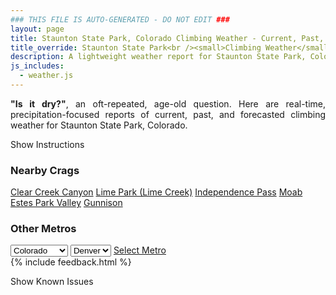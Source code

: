 ```yaml
---
### THIS FILE IS AUTO-GENERATED - DO NOT EDIT ###
layout: page
title: Staunton State Park, Colorado Climbing Weather - Current, Past, and Forecasted Report
title_override: Staunton State Park<br /><small>Climbing Weather</small>
description: A lightweight weather report for Staunton State Park, Colorado. Optimized for slow internet connections.
js_includes:
  - weather.js
---
```


<section class="measure center lh-copy f5-ns f6 ph2 mv4" style="text-align: justify;">
<strong>"Is it dry?"</strong>, an oft-repeated, age-old question. Here are real-time,
precipitation-focused reports of current, past, and forecasted climbing weather for Staunton State Park, Colorado.
</section>

<p id="settings-toggle" class="mw5 b center tc hover-light-red black-70 pointer">Show Instructions</p>
<section id="settings" class="overflow-hidden" style="display:none;">
    <div class="mv2 ph2 center">
        <div class="fn f6 tc pv2">
            <p class="measure lh-copy center"><strong>Show/hide hourly forecasts</strong> by clicking the desired day.</p>
            <hr class="mw5 p0 mv2 o-60 b0 bt b--light-red light-red bg-light-red">
            <p class="measure lh-copy center"><strong>Current and Past conditions</strong> are measured by the nearest weather station. <strong>Forecast conditions</strong> are calculated and polled separately.</p>
            <hr class="mw5 p0 mv2 o-60 b0 bt b--light-red light-red bg-light-red">
            <p class="measure lh-copy center"><strong>Having issues?</strong> Try <a id="clear-cache" class="no-underline relative fancy-link light-red hover-light-red" href="#">clearing the local cache</a>.</p>
            <hr class="mw5 p0 mv2 o-60 b0 bt b--light-red light-red bg-light-red">
            <p class="measure lh-copy center">Weather data sourced from <a class="no-underline fancy-link relative light-red" target="_blank" href="https://www.weather.gov/documentation/services-web-api">weather.gov</a>.</p>
        </div>
    </div>
</section>
<section id="weather" data-crag="staunton-state-park-colorado" class="mv4-ns mv3 ph2 center"></section>
<section id="nearby" class="tc lh-copy">
  <h3>Nearby Crags</h3>
<a class="nowrap no-underline fancy-link relative light-red mh3" href="/crags/clear-creek-canyon-colorado-weather.html">Clear Creek Canyon</a>
<a class="nowrap no-underline fancy-link relative light-red mh3" href="/crags/lime-park-lime-creek-colorado-weather.html">Lime Park (Lime Creek)</a>
<a class="nowrap no-underline fancy-link relative light-red mh3" href="/crags/independence-pass-colorado-weather.html">Independence Pass</a>
<a class="nowrap no-underline fancy-link relative light-red mh3" href="/crags/moab-utah-weather.html">Moab</a>
<a class="nowrap no-underline fancy-link relative light-red mh3" href="/crags/estes-park-valley-colorado-weather.html">Estes Park Valley</a>
<a class="nowrap no-underline fancy-link relative light-red mh3" href="/crags/gunnison-colorado-weather.html">Gunnison</a>
</section>
<section id="nearby" class="tc lh-copy">
  <h3>Other Metros</h3>
  <select class="ma1 bg-near-white pa2" id="stateSel">
    <option value="Texas">Texas</option>
    <option value="Washington">Washington</option>
    <option value="Colorado" selected>Colorado</option>
    <option value="Tennessee">Tennessee</option>
    <option value="Utah">Utah</option>
    <option value="California">California</option>
  </select>
  <select class="ma1 bg-near-white pa2" id="citySel">
    <option value="Denver" selected>Denver</option>
  </select>
  <a id="selectMetro" class="f6 link dim ph3 pv2 ma1 dib white bg-light-red" href="/crags/denver-colorado-weather.html">Select Metro</a>
  <script>
    var states = [];
    states["Texas"] = "Austin"
    states["Washington"] = "Seattle"
    states["Colorado"] = "Denver"
    states["Tennessee"] = "Nashville"
    states["Utah"] = "Salt Lake City"
    states["California"] = "San Francisco|Los Angeles"
  </script>
</section>
{% include feedback.html %}
<p id="issues-toggle" class="mw5 b center tc hover-light-red black-70 pointer">Show Known Issues</p>
<section id="issues" class="overflow-hidden tc f6">
</section>

<script>
  var weekly_BOU_48_51 = {"updated":"2022-01-19T03:26:02+00:00","units":"us","forecastGenerator":"BaselineForecastGenerator","generatedAt":"2022-01-19T08:42:04+00:00","updateTime":"2022-01-19T03:26:02+00:00","validTimes":"2022-01-18T21:00:00+00:00/P7DT7H","elevation":{"unitCode":"wmoUnit:m","value":2628.9},"periods":[{"number":1,"name":"Overnight","startTime":"2022-01-19T01:00:00-07:00","endTime":"2022-01-19T06:00:00-07:00","isDaytime":false,"temperature":12,"temperatureUnit":"F","temperatureTrend":"rising","windSpeed":"7 mph","windDirection":"NW","icon":"https://api.weather.gov/icons/land/night/snow,30?size=medium","shortForecast":"Chance Light Snow","detailedForecast":"A chance of snow and patchy freezing drizzle after 5am. Mostly cloudy. Low around 12, with temperatures rising to around 16 overnight. Northwest wind around 7 mph. Chance of precipitation is 30%."},{"number":2,"name":"Wednesday","startTime":"2022-01-19T06:00:00-07:00","endTime":"2022-01-19T18:00:00-07:00","isDaytime":true,"temperature":26,"temperatureUnit":"F","temperatureTrend":"falling","windSpeed":"5 to 8 mph","windDirection":"NE","icon":"https://api.weather.gov/icons/land/day/snow,40?size=medium","shortForecast":"Chance Light Snow","detailedForecast":"A chance of snow and patchy freezing drizzle. Mostly cloudy. High near 26, with temperatures falling to around 20 in the afternoon. Northeast wind 5 to 8 mph. Chance of precipitation is 40%. New snow accumulation of less than one inch possible."},{"number":3,"name":"Wednesday Night","startTime":"2022-01-19T18:00:00-07:00","endTime":"2022-01-20T06:00:00-07:00","isDaytime":false,"temperature":8,"temperatureUnit":"F","temperatureTrend":"rising","windSpeed":"7 mph","windDirection":"SSW","icon":"https://api.weather.gov/icons/land/night/snow,40/cold?size=medium","shortForecast":"Chance Light Snow then Mostly Cloudy","detailedForecast":"A chance of snow before 11pm. Mostly cloudy. Low around 8, with temperatures rising to around 11 overnight. Wind chill values as low as 0. South southwest wind around 7 mph. Chance of precipitation is 40%. New snow accumulation of less than half an inch possible."},{"number":4,"name":"Thursday","startTime":"2022-01-20T06:00:00-07:00","endTime":"2022-01-20T18:00:00-07:00","isDaytime":true,"temperature":32,"temperatureUnit":"F","temperatureTrend":null,"windSpeed":"6 to 12 mph","windDirection":"W","icon":"https://api.weather.gov/icons/land/day/few?size=medium","shortForecast":"Sunny","detailedForecast":"Sunny, with a high near 32. Wind chill values as low as 0. West wind 6 to 12 mph, with gusts as high as 18 mph."},{"number":5,"name":"Thursday Night","startTime":"2022-01-20T18:00:00-07:00","endTime":"2022-01-21T06:00:00-07:00","isDaytime":false,"temperature":13,"temperatureUnit":"F","temperatureTrend":null,"windSpeed":"9 to 13 mph","windDirection":"W","icon":"https://api.weather.gov/icons/land/night/sct/snow,30?size=medium","shortForecast":"Partly Cloudy then Chance Light Snow","detailedForecast":"A chance of snow after 5am. Partly cloudy, with a low around 13. West wind 9 to 13 mph, with gusts as high as 21 mph. Chance of precipitation is 30%. Little or no snow accumulation expected."},{"number":6,"name":"Friday","startTime":"2022-01-21T06:00:00-07:00","endTime":"2022-01-21T18:00:00-07:00","isDaytime":true,"temperature":33,"temperatureUnit":"F","temperatureTrend":null,"windSpeed":"12 mph","windDirection":"NNW","icon":"https://api.weather.gov/icons/land/day/snow,60?size=medium","shortForecast":"Snow Likely","detailedForecast":"Snow likely. Mostly cloudy, with a high near 33. Chance of precipitation is 60%. New snow accumulation of 2 to 4 inches possible."},{"number":7,"name":"Friday Night","startTime":"2022-01-21T18:00:00-07:00","endTime":"2022-01-22T06:00:00-07:00","isDaytime":false,"temperature":8,"temperatureUnit":"F","temperatureTrend":null,"windSpeed":"7 to 10 mph","windDirection":"NNW","icon":"https://api.weather.gov/icons/land/night/snow,50/snow,20?size=medium","shortForecast":"Chance Snow","detailedForecast":"A chance of snow before 5am. Mostly cloudy, with a low around 8. Chance of precipitation is 50%. New snow accumulation of 1 to 2 inches possible."},{"number":8,"name":"Saturday","startTime":"2022-01-22T06:00:00-07:00","endTime":"2022-01-22T18:00:00-07:00","isDaytime":true,"temperature":31,"temperatureUnit":"F","temperatureTrend":null,"windSpeed":"7 to 10 mph","windDirection":"W","icon":"https://api.weather.gov/icons/land/day/few?size=medium","shortForecast":"Sunny","detailedForecast":"Sunny, with a high near 31."},{"number":9,"name":"Saturday Night","startTime":"2022-01-22T18:00:00-07:00","endTime":"2022-01-23T06:00:00-07:00","isDaytime":false,"temperature":12,"temperatureUnit":"F","temperatureTrend":null,"windSpeed":"12 mph","windDirection":"W","icon":"https://api.weather.gov/icons/land/night/few?size=medium","shortForecast":"Mostly Clear","detailedForecast":"Mostly clear, with a low around 12."},{"number":10,"name":"Sunday","startTime":"2022-01-23T06:00:00-07:00","endTime":"2022-01-23T18:00:00-07:00","isDaytime":true,"temperature":40,"temperatureUnit":"F","temperatureTrend":null,"windSpeed":"10 to 14 mph","windDirection":"W","icon":"https://api.weather.gov/icons/land/day/few?size=medium","shortForecast":"Sunny","detailedForecast":"Sunny, with a high near 40."},{"number":11,"name":"Sunday Night","startTime":"2022-01-23T18:00:00-07:00","endTime":"2022-01-24T06:00:00-07:00","isDaytime":false,"temperature":18,"temperatureUnit":"F","temperatureTrend":null,"windSpeed":"12 mph","windDirection":"W","icon":"https://api.weather.gov/icons/land/night/few?size=medium","shortForecast":"Mostly Clear","detailedForecast":"Mostly clear, with a low around 18."},{"number":12,"name":"Monday","startTime":"2022-01-24T06:00:00-07:00","endTime":"2022-01-24T18:00:00-07:00","isDaytime":true,"temperature":39,"temperatureUnit":"F","temperatureTrend":null,"windSpeed":"8 to 13 mph","windDirection":"WNW","icon":"https://api.weather.gov/icons/land/day/sct?size=medium","shortForecast":"Mostly Sunny","detailedForecast":"Mostly sunny, with a high near 39."},{"number":13,"name":"Monday Night","startTime":"2022-01-24T18:00:00-07:00","endTime":"2022-01-25T06:00:00-07:00","isDaytime":false,"temperature":14,"temperatureUnit":"F","temperatureTrend":null,"windSpeed":"8 mph","windDirection":"WNW","icon":"https://api.weather.gov/icons/land/night/snow?size=medium","shortForecast":"Slight Chance Light Snow","detailedForecast":"A slight chance of snow after 11pm. Partly cloudy, with a low around 14."},{"number":14,"name":"Tuesday","startTime":"2022-01-25T06:00:00-07:00","endTime":"2022-01-25T18:00:00-07:00","isDaytime":true,"temperature":31,"temperatureUnit":"F","temperatureTrend":null,"windSpeed":"8 to 12 mph","windDirection":"NW","icon":"https://api.weather.gov/icons/land/day/snow?size=medium","shortForecast":"Chance Light Snow","detailedForecast":"A chance of snow. Partly sunny, with a high near 31."}]}
  var hourly_BOU_48_51 = {"@context":["https://geojson.org/geojson-ld/geojson-context.jsonld",{"@version":"1.1","wx":"https://api.weather.gov/ontology#","geo":"http://www.opengis.net/ont/geosparql#","unit":"http://codes.wmo.int/common/unit/","@vocab":"https://api.weather.gov/ontology#"}],"type":"Feature","geometry":{"type":"Polygon","coordinates":[[[-105.3851345,39.517059],[-105.3829453,39.495049900000005],[-105.3543489,39.496740800000005],[-105.35653210000001,39.51875020000001],[-105.3851345,39.517059]]]},"properties":{"updated":"2022-01-23T23:16:11+00:00","units":"us","forecastGenerator":"HourlyForecastGenerator","generatedAt":"2022-01-24T08:44:09+00:00","updateTime":"2022-01-23T23:16:11+00:00","validTimes":"2022-01-23T17:00:00+00:00/P7DT11H","elevation":{"unitCode":"wmoUnit:m","value":2628.9},"periods":[{"number":1,"name":"","startTime":"2022-01-24T01:00:00-07:00","endTime":"2022-01-24T02:00:00-07:00","isDaytime":false,"temperature":24,"temperatureUnit":"F","temperatureTrend":null,"windSpeed":"14 mph","windDirection":"NW","icon":"https://api.weather.gov/icons/land/night/few?size=small","shortForecast":"Mostly Clear","detailedForecast":""},{"number":2,"name":"","startTime":"2022-01-24T02:00:00-07:00","endTime":"2022-01-24T03:00:00-07:00","isDaytime":false,"temperature":24,"temperatureUnit":"F","temperatureTrend":null,"windSpeed":"14 mph","windDirection":"NW","icon":"https://api.weather.gov/icons/land/night/few?size=small","shortForecast":"Mostly Clear","detailedForecast":""},{"number":3,"name":"","startTime":"2022-01-24T03:00:00-07:00","endTime":"2022-01-24T04:00:00-07:00","isDaytime":false,"temperature":23,"temperatureUnit":"F","temperatureTrend":null,"windSpeed":"13 mph","windDirection":"NW","icon":"https://api.weather.gov/icons/land/night/few?size=small","shortForecast":"Mostly Clear","detailedForecast":""},{"number":4,"name":"","startTime":"2022-01-24T04:00:00-07:00","endTime":"2022-01-24T05:00:00-07:00","isDaytime":false,"temperature":21,"temperatureUnit":"F","temperatureTrend":null,"windSpeed":"13 mph","windDirection":"NW","icon":"https://api.weather.gov/icons/land/night/few?size=small","shortForecast":"Mostly Clear","detailedForecast":""},{"number":5,"name":"","startTime":"2022-01-24T05:00:00-07:00","endTime":"2022-01-24T06:00:00-07:00","isDaytime":false,"temperature":20,"temperatureUnit":"F","temperatureTrend":null,"windSpeed":"12 mph","windDirection":"NW","icon":"https://api.weather.gov/icons/land/night/sct?size=small","shortForecast":"Partly Cloudy","detailedForecast":""},{"number":6,"name":"","startTime":"2022-01-24T06:00:00-07:00","endTime":"2022-01-24T07:00:00-07:00","isDaytime":true,"temperature":19,"temperatureUnit":"F","temperatureTrend":null,"windSpeed":"13 mph","windDirection":"NW","icon":"https://api.weather.gov/icons/land/day/sct?size=small","shortForecast":"Mostly Sunny","detailedForecast":""},{"number":7,"name":"","startTime":"2022-01-24T07:00:00-07:00","endTime":"2022-01-24T08:00:00-07:00","isDaytime":true,"temperature":20,"temperatureUnit":"F","temperatureTrend":null,"windSpeed":"12 mph","windDirection":"WNW","icon":"https://api.weather.gov/icons/land/day/sct?size=small","shortForecast":"Mostly Sunny","detailedForecast":""},{"number":8,"name":"","startTime":"2022-01-24T08:00:00-07:00","endTime":"2022-01-24T09:00:00-07:00","isDaytime":true,"temperature":22,"temperatureUnit":"F","temperatureTrend":null,"windSpeed":"12 mph","windDirection":"WNW","icon":"https://api.weather.gov/icons/land/day/bkn?size=small","shortForecast":"Partly Sunny","detailedForecast":""},{"number":9,"name":"","startTime":"2022-01-24T09:00:00-07:00","endTime":"2022-01-24T10:00:00-07:00","isDaytime":true,"temperature":26,"temperatureUnit":"F","temperatureTrend":null,"windSpeed":"12 mph","windDirection":"WNW","icon":"https://api.weather.gov/icons/land/day/bkn?size=small","shortForecast":"Partly Sunny","detailedForecast":""},{"number":10,"name":"","startTime":"2022-01-24T10:00:00-07:00","endTime":"2022-01-24T11:00:00-07:00","isDaytime":true,"temperature":31,"temperatureUnit":"F","temperatureTrend":null,"windSpeed":"10 mph","windDirection":"W","icon":"https://api.weather.gov/icons/land/day/sct?size=small","shortForecast":"Mostly Sunny","detailedForecast":""},{"number":11,"name":"","startTime":"2022-01-24T11:00:00-07:00","endTime":"2022-01-24T12:00:00-07:00","isDaytime":true,"temperature":35,"temperatureUnit":"F","temperatureTrend":null,"windSpeed":"10 mph","windDirection":"W","icon":"https://api.weather.gov/icons/land/day/sct?size=small","shortForecast":"Mostly Sunny","detailedForecast":""},{"number":12,"name":"","startTime":"2022-01-24T12:00:00-07:00","endTime":"2022-01-24T13:00:00-07:00","isDaytime":true,"temperature":37,"temperatureUnit":"F","temperatureTrend":null,"windSpeed":"10 mph","windDirection":"WNW","icon":"https://api.weather.gov/icons/land/day/sct?size=small","shortForecast":"Mostly Sunny","detailedForecast":""},{"number":13,"name":"","startTime":"2022-01-24T13:00:00-07:00","endTime":"2022-01-24T14:00:00-07:00","isDaytime":true,"temperature":38,"temperatureUnit":"F","temperatureTrend":null,"windSpeed":"10 mph","windDirection":"NW","icon":"https://api.weather.gov/icons/land/day/sct?size=small","shortForecast":"Mostly Sunny","detailedForecast":""},{"number":14,"name":"","startTime":"2022-01-24T14:00:00-07:00","endTime":"2022-01-24T15:00:00-07:00","isDaytime":true,"temperature":37,"temperatureUnit":"F","temperatureTrend":null,"windSpeed":"10 mph","windDirection":"NW","icon":"https://api.weather.gov/icons/land/day/sct?size=small","shortForecast":"Mostly Sunny","detailedForecast":""},{"number":15,"name":"","startTime":"2022-01-24T15:00:00-07:00","endTime":"2022-01-24T16:00:00-07:00","isDaytime":true,"temperature":34,"temperatureUnit":"F","temperatureTrend":null,"windSpeed":"10 mph","windDirection":"NW","icon":"https://api.weather.gov/icons/land/day/sct?size=small","shortForecast":"Mostly Sunny","detailedForecast":""},{"number":16,"name":"","startTime":"2022-01-24T16:00:00-07:00","endTime":"2022-01-24T17:00:00-07:00","isDaytime":true,"temperature":31,"temperatureUnit":"F","temperatureTrend":null,"windSpeed":"8 mph","windDirection":"NW","icon":"https://api.weather.gov/icons/land/day/sct?size=small","shortForecast":"Mostly Sunny","detailedForecast":""},{"number":17,"name":"","startTime":"2022-01-24T17:00:00-07:00","endTime":"2022-01-24T18:00:00-07:00","isDaytime":true,"temperature":27,"temperatureUnit":"F","temperatureTrend":null,"windSpeed":"7 mph","windDirection":"NW","icon":"https://api.weather.gov/icons/land/day/snow?size=small","shortForecast":"Slight Chance Light Snow","detailedForecast":""},{"number":18,"name":"","startTime":"2022-01-24T18:00:00-07:00","endTime":"2022-01-24T19:00:00-07:00","isDaytime":false,"temperature":23,"temperatureUnit":"F","temperatureTrend":null,"windSpeed":"6 mph","windDirection":"NW","icon":"https://api.weather.gov/icons/land/night/snow?size=small","shortForecast":"Slight Chance Light Snow","detailedForecast":""},{"number":19,"name":"","startTime":"2022-01-24T19:00:00-07:00","endTime":"2022-01-24T20:00:00-07:00","isDaytime":false,"temperature":20,"temperatureUnit":"F","temperatureTrend":null,"windSpeed":"6 mph","windDirection":"WNW","icon":"https://api.weather.gov/icons/land/night/snow?size=small","shortForecast":"Slight Chance Light Snow","detailedForecast":""},{"number":20,"name":"","startTime":"2022-01-24T20:00:00-07:00","endTime":"2022-01-24T21:00:00-07:00","isDaytime":false,"temperature":20,"temperatureUnit":"F","temperatureTrend":null,"windSpeed":"6 mph","windDirection":"WNW","icon":"https://api.weather.gov/icons/land/night/snow?size=small","shortForecast":"Slight Chance Light Snow","detailedForecast":""},{"number":21,"name":"","startTime":"2022-01-24T21:00:00-07:00","endTime":"2022-01-24T22:00:00-07:00","isDaytime":false,"temperature":19,"temperatureUnit":"F","temperatureTrend":null,"windSpeed":"6 mph","windDirection":"WNW","icon":"https://api.weather.gov/icons/land/night/snow?size=small","shortForecast":"Slight Chance Light Snow","detailedForecast":""},{"number":22,"name":"","startTime":"2022-01-24T22:00:00-07:00","endTime":"2022-01-24T23:00:00-07:00","isDaytime":false,"temperature":19,"temperatureUnit":"F","temperatureTrend":null,"windSpeed":"6 mph","windDirection":"W","icon":"https://api.weather.gov/icons/land/night/snow?size=small","shortForecast":"Slight Chance Light Snow","detailedForecast":""},{"number":23,"name":"","startTime":"2022-01-24T23:00:00-07:00","endTime":"2022-01-25T00:00:00-07:00","isDaytime":false,"temperature":17,"temperatureUnit":"F","temperatureTrend":null,"windSpeed":"6 mph","windDirection":"W","icon":"https://api.weather.gov/icons/land/night/snow?size=small","shortForecast":"Chance Light Snow","detailedForecast":""},{"number":24,"name":"","startTime":"2022-01-25T00:00:00-07:00","endTime":"2022-01-25T01:00:00-07:00","isDaytime":false,"temperature":15,"temperatureUnit":"F","temperatureTrend":null,"windSpeed":"6 mph","windDirection":"W","icon":"https://api.weather.gov/icons/land/night/snow?size=small","shortForecast":"Chance Light Snow","detailedForecast":""},{"number":25,"name":"","startTime":"2022-01-25T01:00:00-07:00","endTime":"2022-01-25T02:00:00-07:00","isDaytime":false,"temperature":15,"temperatureUnit":"F","temperatureTrend":null,"windSpeed":"6 mph","windDirection":"WNW","icon":"https://api.weather.gov/icons/land/night/snow?size=small","shortForecast":"Chance Light Snow","detailedForecast":""},{"number":26,"name":"","startTime":"2022-01-25T02:00:00-07:00","endTime":"2022-01-25T03:00:00-07:00","isDaytime":false,"temperature":14,"temperatureUnit":"F","temperatureTrend":null,"windSpeed":"6 mph","windDirection":"WNW","icon":"https://api.weather.gov/icons/land/night/snow?size=small","shortForecast":"Chance Light Snow","detailedForecast":""},{"number":27,"name":"","startTime":"2022-01-25T03:00:00-07:00","endTime":"2022-01-25T04:00:00-07:00","isDaytime":false,"temperature":14,"temperatureUnit":"F","temperatureTrend":null,"windSpeed":"7 mph","windDirection":"WNW","icon":"https://api.weather.gov/icons/land/night/snow?size=small","shortForecast":"Chance Light Snow","detailedForecast":""},{"number":28,"name":"","startTime":"2022-01-25T04:00:00-07:00","endTime":"2022-01-25T05:00:00-07:00","isDaytime":false,"temperature":13,"temperatureUnit":"F","temperatureTrend":null,"windSpeed":"7 mph","windDirection":"NW","icon":"https://api.weather.gov/icons/land/night/snow?size=small","shortForecast":"Chance Light Snow","detailedForecast":""},{"number":29,"name":"","startTime":"2022-01-25T05:00:00-07:00","endTime":"2022-01-25T06:00:00-07:00","isDaytime":false,"temperature":13,"temperatureUnit":"F","temperatureTrend":null,"windSpeed":"8 mph","windDirection":"N","icon":"https://api.weather.gov/icons/land/night/snow?size=small","shortForecast":"Snow","detailedForecast":""},{"number":30,"name":"","startTime":"2022-01-25T06:00:00-07:00","endTime":"2022-01-25T07:00:00-07:00","isDaytime":true,"temperature":13,"temperatureUnit":"F","temperatureTrend":null,"windSpeed":"9 mph","windDirection":"N","icon":"https://api.weather.gov/icons/land/day/snow?size=small","shortForecast":"Snow","detailedForecast":""},{"number":31,"name":"","startTime":"2022-01-25T07:00:00-07:00","endTime":"2022-01-25T08:00:00-07:00","isDaytime":true,"temperature":14,"temperatureUnit":"F","temperatureTrend":null,"windSpeed":"9 mph","windDirection":"N","icon":"https://api.weather.gov/icons/land/day/snow?size=small","shortForecast":"Snow","detailedForecast":""},{"number":32,"name":"","startTime":"2022-01-25T08:00:00-07:00","endTime":"2022-01-25T09:00:00-07:00","isDaytime":true,"temperature":15,"temperatureUnit":"F","temperatureTrend":null,"windSpeed":"10 mph","windDirection":"N","icon":"https://api.weather.gov/icons/land/day/snow?size=small","shortForecast":"Snow","detailedForecast":""},{"number":33,"name":"","startTime":"2022-01-25T09:00:00-07:00","endTime":"2022-01-25T10:00:00-07:00","isDaytime":true,"temperature":16,"temperatureUnit":"F","temperatureTrend":null,"windSpeed":"13 mph","windDirection":"NNE","icon":"https://api.weather.gov/icons/land/day/snow?size=small","shortForecast":"Snow","detailedForecast":""},{"number":34,"name":"","startTime":"2022-01-25T10:00:00-07:00","endTime":"2022-01-25T11:00:00-07:00","isDaytime":true,"temperature":16,"temperatureUnit":"F","temperatureTrend":null,"windSpeed":"14 mph","windDirection":"NNE","icon":"https://api.weather.gov/icons/land/day/snow?size=small","shortForecast":"Snow","detailedForecast":""},{"number":35,"name":"","startTime":"2022-01-25T11:00:00-07:00","endTime":"2022-01-25T12:00:00-07:00","isDaytime":true,"temperature":17,"temperatureUnit":"F","temperatureTrend":null,"windSpeed":"15 mph","windDirection":"NNE","icon":"https://api.weather.gov/icons/land/day/snow?size=small","shortForecast":"Chance Light Snow","detailedForecast":""},{"number":36,"name":"","startTime":"2022-01-25T12:00:00-07:00","endTime":"2022-01-25T13:00:00-07:00","isDaytime":true,"temperature":18,"temperatureUnit":"F","temperatureTrend":null,"windSpeed":"15 mph","windDirection":"NNE","icon":"https://api.weather.gov/icons/land/day/snow?size=small","shortForecast":"Chance Light Snow","detailedForecast":""},{"number":37,"name":"","startTime":"2022-01-25T13:00:00-07:00","endTime":"2022-01-25T14:00:00-07:00","isDaytime":true,"temperature":19,"temperatureUnit":"F","temperatureTrend":null,"windSpeed":"14 mph","windDirection":"NE","icon":"https://api.weather.gov/icons/land/day/snow?size=small","shortForecast":"Chance Light Snow","detailedForecast":""},{"number":38,"name":"","startTime":"2022-01-25T14:00:00-07:00","endTime":"2022-01-25T15:00:00-07:00","isDaytime":true,"temperature":19,"temperatureUnit":"F","temperatureTrend":null,"windSpeed":"13 mph","windDirection":"NE","icon":"https://api.weather.gov/icons/land/day/snow?size=small","shortForecast":"Chance Light Snow","detailedForecast":""},{"number":39,"name":"","startTime":"2022-01-25T15:00:00-07:00","endTime":"2022-01-25T16:00:00-07:00","isDaytime":true,"temperature":19,"temperatureUnit":"F","temperatureTrend":null,"windSpeed":"12 mph","windDirection":"NE","icon":"https://api.weather.gov/icons/land/day/snow?size=small","shortForecast":"Chance Light Snow","detailedForecast":""},{"number":40,"name":"","startTime":"2022-01-25T16:00:00-07:00","endTime":"2022-01-25T17:00:00-07:00","isDaytime":true,"temperature":18,"temperatureUnit":"F","temperatureTrend":null,"windSpeed":"12 mph","windDirection":"NE","icon":"https://api.weather.gov/icons/land/day/snow?size=small","shortForecast":"Chance Light Snow","detailedForecast":""},{"number":41,"name":"","startTime":"2022-01-25T17:00:00-07:00","endTime":"2022-01-25T18:00:00-07:00","isDaytime":true,"temperature":17,"temperatureUnit":"F","temperatureTrend":null,"windSpeed":"10 mph","windDirection":"NE","icon":"https://api.weather.gov/icons/land/day/bkn?size=small","shortForecast":"Mostly Cloudy","detailedForecast":""},{"number":42,"name":"","startTime":"2022-01-25T18:00:00-07:00","endTime":"2022-01-25T19:00:00-07:00","isDaytime":false,"temperature":15,"temperatureUnit":"F","temperatureTrend":null,"windSpeed":"9 mph","windDirection":"N","icon":"https://api.weather.gov/icons/land/night/bkn?size=small","shortForecast":"Mostly Cloudy","detailedForecast":""},{"number":43,"name":"","startTime":"2022-01-25T19:00:00-07:00","endTime":"2022-01-25T20:00:00-07:00","isDaytime":false,"temperature":14,"temperatureUnit":"F","temperatureTrend":null,"windSpeed":"7 mph","windDirection":"WNW","icon":"https://api.weather.gov/icons/land/night/bkn?size=small","shortForecast":"Mostly Cloudy","detailedForecast":""},{"number":44,"name":"","startTime":"2022-01-25T20:00:00-07:00","endTime":"2022-01-25T21:00:00-07:00","isDaytime":false,"temperature":12,"temperatureUnit":"F","temperatureTrend":null,"windSpeed":"6 mph","windDirection":"WSW","icon":"https://api.weather.gov/icons/land/night/sct?size=small","shortForecast":"Partly Cloudy","detailedForecast":""},{"number":45,"name":"","startTime":"2022-01-25T21:00:00-07:00","endTime":"2022-01-25T22:00:00-07:00","isDaytime":false,"temperature":11,"temperatureUnit":"F","temperatureTrend":null,"windSpeed":"6 mph","windDirection":"WSW","icon":"https://api.weather.gov/icons/land/night/sct?size=small","shortForecast":"Partly Cloudy","detailedForecast":""},{"number":46,"name":"","startTime":"2022-01-25T22:00:00-07:00","endTime":"2022-01-25T23:00:00-07:00","isDaytime":false,"temperature":10,"temperatureUnit":"F","temperatureTrend":null,"windSpeed":"6 mph","windDirection":"WSW","icon":"https://api.weather.gov/icons/land/night/cold?size=small","shortForecast":"Partly Cloudy","detailedForecast":""},{"number":47,"name":"","startTime":"2022-01-25T23:00:00-07:00","endTime":"2022-01-26T00:00:00-07:00","isDaytime":false,"temperature":10,"temperatureUnit":"F","temperatureTrend":null,"windSpeed":"7 mph","windDirection":"WSW","icon":"https://api.weather.gov/icons/land/night/cold?size=small","shortForecast":"Mostly Clear","detailedForecast":""},{"number":48,"name":"","startTime":"2022-01-26T00:00:00-07:00","endTime":"2022-01-26T01:00:00-07:00","isDaytime":false,"temperature":10,"temperatureUnit":"F","temperatureTrend":null,"windSpeed":"8 mph","windDirection":"WSW","icon":"https://api.weather.gov/icons/land/night/cold?size=small","shortForecast":"Mostly Clear","detailedForecast":""},{"number":49,"name":"","startTime":"2022-01-26T01:00:00-07:00","endTime":"2022-01-26T02:00:00-07:00","isDaytime":false,"temperature":10,"temperatureUnit":"F","temperatureTrend":null,"windSpeed":"10 mph","windDirection":"W","icon":"https://api.weather.gov/icons/land/night/cold?size=small","shortForecast":"Mostly Clear","detailedForecast":""},{"number":50,"name":"","startTime":"2022-01-26T02:00:00-07:00","endTime":"2022-01-26T03:00:00-07:00","isDaytime":false,"temperature":10,"temperatureUnit":"F","temperatureTrend":null,"windSpeed":"12 mph","windDirection":"W","icon":"https://api.weather.gov/icons/land/night/cold?size=small","shortForecast":"Mostly Clear","detailedForecast":""},{"number":51,"name":"","startTime":"2022-01-26T03:00:00-07:00","endTime":"2022-01-26T04:00:00-07:00","isDaytime":false,"temperature":10,"temperatureUnit":"F","temperatureTrend":null,"windSpeed":"12 mph","windDirection":"W","icon":"https://api.weather.gov/icons/land/night/cold?size=small","shortForecast":"Mostly Clear","detailedForecast":""},{"number":52,"name":"","startTime":"2022-01-26T04:00:00-07:00","endTime":"2022-01-26T05:00:00-07:00","isDaytime":false,"temperature":10,"temperatureUnit":"F","temperatureTrend":null,"windSpeed":"12 mph","windDirection":"W","icon":"https://api.weather.gov/icons/land/night/cold?size=small","shortForecast":"Mostly Clear","detailedForecast":""},{"number":53,"name":"","startTime":"2022-01-26T05:00:00-07:00","endTime":"2022-01-26T06:00:00-07:00","isDaytime":false,"temperature":10,"temperatureUnit":"F","temperatureTrend":null,"windSpeed":"12 mph","windDirection":"W","icon":"https://api.weather.gov/icons/land/night/cold?size=small","shortForecast":"Mostly Clear","detailedForecast":""},{"number":54,"name":"","startTime":"2022-01-26T06:00:00-07:00","endTime":"2022-01-26T07:00:00-07:00","isDaytime":true,"temperature":10,"temperatureUnit":"F","temperatureTrend":null,"windSpeed":"12 mph","windDirection":"W","icon":"https://api.weather.gov/icons/land/day/cold?size=small","shortForecast":"Sunny","detailedForecast":""},{"number":55,"name":"","startTime":"2022-01-26T07:00:00-07:00","endTime":"2022-01-26T08:00:00-07:00","isDaytime":true,"temperature":10,"temperatureUnit":"F","temperatureTrend":null,"windSpeed":"13 mph","windDirection":"W","icon":"https://api.weather.gov/icons/land/day/cold?size=small","shortForecast":"Sunny","detailedForecast":""},{"number":56,"name":"","startTime":"2022-01-26T08:00:00-07:00","endTime":"2022-01-26T09:00:00-07:00","isDaytime":true,"temperature":12,"temperatureUnit":"F","temperatureTrend":null,"windSpeed":"13 mph","windDirection":"W","icon":"https://api.weather.gov/icons/land/day/few?size=small","shortForecast":"Sunny","detailedForecast":""},{"number":57,"name":"","startTime":"2022-01-26T09:00:00-07:00","endTime":"2022-01-26T10:00:00-07:00","isDaytime":true,"temperature":17,"temperatureUnit":"F","temperatureTrend":null,"windSpeed":"14 mph","windDirection":"W","icon":"https://api.weather.gov/icons/land/day/few?size=small","shortForecast":"Sunny","detailedForecast":""},{"number":58,"name":"","startTime":"2022-01-26T10:00:00-07:00","endTime":"2022-01-26T11:00:00-07:00","isDaytime":true,"temperature":22,"temperatureUnit":"F","temperatureTrend":null,"windSpeed":"15 mph","windDirection":"W","icon":"https://api.weather.gov/icons/land/day/few?size=small","shortForecast":"Sunny","detailedForecast":""},{"number":59,"name":"","startTime":"2022-01-26T11:00:00-07:00","endTime":"2022-01-26T12:00:00-07:00","isDaytime":true,"temperature":27,"temperatureUnit":"F","temperatureTrend":null,"windSpeed":"15 mph","windDirection":"W","icon":"https://api.weather.gov/icons/land/day/few?size=small","shortForecast":"Sunny","detailedForecast":""},{"number":60,"name":"","startTime":"2022-01-26T12:00:00-07:00","endTime":"2022-01-26T13:00:00-07:00","isDaytime":true,"temperature":30,"temperatureUnit":"F","temperatureTrend":null,"windSpeed":"15 mph","windDirection":"W","icon":"https://api.weather.gov/icons/land/day/few?size=small","shortForecast":"Sunny","detailedForecast":""},{"number":61,"name":"","startTime":"2022-01-26T13:00:00-07:00","endTime":"2022-01-26T14:00:00-07:00","isDaytime":true,"temperature":32,"temperatureUnit":"F","temperatureTrend":null,"windSpeed":"14 mph","windDirection":"W","icon":"https://api.weather.gov/icons/land/day/few?size=small","shortForecast":"Sunny","detailedForecast":""},{"number":62,"name":"","startTime":"2022-01-26T14:00:00-07:00","endTime":"2022-01-26T15:00:00-07:00","isDaytime":true,"temperature":32,"temperatureUnit":"F","temperatureTrend":null,"windSpeed":"14 mph","windDirection":"W","icon":"https://api.weather.gov/icons/land/day/few?size=small","shortForecast":"Sunny","detailedForecast":""},{"number":63,"name":"","startTime":"2022-01-26T15:00:00-07:00","endTime":"2022-01-26T16:00:00-07:00","isDaytime":true,"temperature":31,"temperatureUnit":"F","temperatureTrend":null,"windSpeed":"14 mph","windDirection":"W","icon":"https://api.weather.gov/icons/land/day/few?size=small","shortForecast":"Sunny","detailedForecast":""},{"number":64,"name":"","startTime":"2022-01-26T16:00:00-07:00","endTime":"2022-01-26T17:00:00-07:00","isDaytime":true,"temperature":30,"temperatureUnit":"F","temperatureTrend":null,"windSpeed":"14 mph","windDirection":"W","icon":"https://api.weather.gov/icons/land/day/few?size=small","shortForecast":"Sunny","detailedForecast":""},{"number":65,"name":"","startTime":"2022-01-26T17:00:00-07:00","endTime":"2022-01-26T18:00:00-07:00","isDaytime":true,"temperature":27,"temperatureUnit":"F","temperatureTrend":null,"windSpeed":"14 mph","windDirection":"W","icon":"https://api.weather.gov/icons/land/day/few?size=small","shortForecast":"Sunny","detailedForecast":""},{"number":66,"name":"","startTime":"2022-01-26T18:00:00-07:00","endTime":"2022-01-26T19:00:00-07:00","isDaytime":false,"temperature":24,"temperatureUnit":"F","temperatureTrend":null,"windSpeed":"14 mph","windDirection":"W","icon":"https://api.weather.gov/icons/land/night/few?size=small","shortForecast":"Mostly Clear","detailedForecast":""},{"number":67,"name":"","startTime":"2022-01-26T19:00:00-07:00","endTime":"2022-01-26T20:00:00-07:00","isDaytime":false,"temperature":21,"temperatureUnit":"F","temperatureTrend":null,"windSpeed":"14 mph","windDirection":"W","icon":"https://api.weather.gov/icons/land/night/few?size=small","shortForecast":"Mostly Clear","detailedForecast":""},{"number":68,"name":"","startTime":"2022-01-26T20:00:00-07:00","endTime":"2022-01-26T21:00:00-07:00","isDaytime":false,"temperature":18,"temperatureUnit":"F","temperatureTrend":null,"windSpeed":"14 mph","windDirection":"W","icon":"https://api.weather.gov/icons/land/night/few?size=small","shortForecast":"Mostly Clear","detailedForecast":""},{"number":69,"name":"","startTime":"2022-01-26T21:00:00-07:00","endTime":"2022-01-26T22:00:00-07:00","isDaytime":false,"temperature":18,"temperatureUnit":"F","temperatureTrend":null,"windSpeed":"14 mph","windDirection":"W","icon":"https://api.weather.gov/icons/land/night/few?size=small","shortForecast":"Mostly Clear","detailedForecast":""},{"number":70,"name":"","startTime":"2022-01-26T22:00:00-07:00","endTime":"2022-01-26T23:00:00-07:00","isDaytime":false,"temperature":18,"temperatureUnit":"F","temperatureTrend":null,"windSpeed":"14 mph","windDirection":"W","icon":"https://api.weather.gov/icons/land/night/few?size=small","shortForecast":"Mostly Clear","detailedForecast":""},{"number":71,"name":"","startTime":"2022-01-26T23:00:00-07:00","endTime":"2022-01-27T00:00:00-07:00","isDaytime":false,"temperature":18,"temperatureUnit":"F","temperatureTrend":null,"windSpeed":"10 mph","windDirection":"W","icon":"https://api.weather.gov/icons/land/night/few?size=small","shortForecast":"Mostly Clear","detailedForecast":""},{"number":72,"name":"","startTime":"2022-01-27T00:00:00-07:00","endTime":"2022-01-27T01:00:00-07:00","isDaytime":false,"temperature":16,"temperatureUnit":"F","temperatureTrend":null,"windSpeed":"10 mph","windDirection":"W","icon":"https://api.weather.gov/icons/land/night/few?size=small","shortForecast":"Mostly Clear","detailedForecast":""},{"number":73,"name":"","startTime":"2022-01-27T01:00:00-07:00","endTime":"2022-01-27T02:00:00-07:00","isDaytime":false,"temperature":15,"temperatureUnit":"F","temperatureTrend":null,"windSpeed":"10 mph","windDirection":"W","icon":"https://api.weather.gov/icons/land/night/few?size=small","shortForecast":"Mostly Clear","detailedForecast":""},{"number":74,"name":"","startTime":"2022-01-27T02:00:00-07:00","endTime":"2022-01-27T03:00:00-07:00","isDaytime":false,"temperature":14,"temperatureUnit":"F","temperatureTrend":null,"windSpeed":"10 mph","windDirection":"W","icon":"https://api.weather.gov/icons/land/night/few?size=small","shortForecast":"Mostly Clear","detailedForecast":""},{"number":75,"name":"","startTime":"2022-01-27T03:00:00-07:00","endTime":"2022-01-27T04:00:00-07:00","isDaytime":false,"temperature":13,"temperatureUnit":"F","temperatureTrend":null,"windSpeed":"10 mph","windDirection":"W","icon":"https://api.weather.gov/icons/land/night/few?size=small","shortForecast":"Mostly Clear","detailedForecast":""},{"number":76,"name":"","startTime":"2022-01-27T04:00:00-07:00","endTime":"2022-01-27T05:00:00-07:00","isDaytime":false,"temperature":12,"temperatureUnit":"F","temperatureTrend":null,"windSpeed":"10 mph","windDirection":"W","icon":"https://api.weather.gov/icons/land/night/few?size=small","shortForecast":"Mostly Clear","detailedForecast":""},{"number":77,"name":"","startTime":"2022-01-27T05:00:00-07:00","endTime":"2022-01-27T06:00:00-07:00","isDaytime":false,"temperature":12,"temperatureUnit":"F","temperatureTrend":null,"windSpeed":"12 mph","windDirection":"W","icon":"https://api.weather.gov/icons/land/night/snow?size=small","shortForecast":"Chance Light Snow","detailedForecast":""},{"number":78,"name":"","startTime":"2022-01-27T06:00:00-07:00","endTime":"2022-01-27T07:00:00-07:00","isDaytime":true,"temperature":12,"temperatureUnit":"F","temperatureTrend":null,"windSpeed":"12 mph","windDirection":"W","icon":"https://api.weather.gov/icons/land/day/snow?size=small","shortForecast":"Chance Light Snow","detailedForecast":""},{"number":79,"name":"","startTime":"2022-01-27T07:00:00-07:00","endTime":"2022-01-27T08:00:00-07:00","isDaytime":true,"temperature":12,"temperatureUnit":"F","temperatureTrend":null,"windSpeed":"12 mph","windDirection":"W","icon":"https://api.weather.gov/icons/land/day/snow?size=small","shortForecast":"Chance Light Snow","detailedForecast":""},{"number":80,"name":"","startTime":"2022-01-27T08:00:00-07:00","endTime":"2022-01-27T09:00:00-07:00","isDaytime":true,"temperature":13,"temperatureUnit":"F","temperatureTrend":null,"windSpeed":"12 mph","windDirection":"W","icon":"https://api.weather.gov/icons/land/day/snow?size=small","shortForecast":"Chance Light Snow","detailedForecast":""},{"number":81,"name":"","startTime":"2022-01-27T09:00:00-07:00","endTime":"2022-01-27T10:00:00-07:00","isDaytime":true,"temperature":17,"temperatureUnit":"F","temperatureTrend":null,"windSpeed":"12 mph","windDirection":"W","icon":"https://api.weather.gov/icons/land/day/snow?size=small","shortForecast":"Chance Light Snow","detailedForecast":""},{"number":82,"name":"","startTime":"2022-01-27T10:00:00-07:00","endTime":"2022-01-27T11:00:00-07:00","isDaytime":true,"temperature":20,"temperatureUnit":"F","temperatureTrend":null,"windSpeed":"12 mph","windDirection":"W","icon":"https://api.weather.gov/icons/land/day/snow?size=small","shortForecast":"Chance Light Snow","detailedForecast":""},{"number":83,"name":"","startTime":"2022-01-27T11:00:00-07:00","endTime":"2022-01-27T12:00:00-07:00","isDaytime":true,"temperature":24,"temperatureUnit":"F","temperatureTrend":null,"windSpeed":"12 mph","windDirection":"NW","icon":"https://api.weather.gov/icons/land/day/snow?size=small","shortForecast":"Slight Chance Light Snow","detailedForecast":""},{"number":84,"name":"","startTime":"2022-01-27T12:00:00-07:00","endTime":"2022-01-27T13:00:00-07:00","isDaytime":true,"temperature":25,"temperatureUnit":"F","temperatureTrend":null,"windSpeed":"12 mph","windDirection":"NW","icon":"https://api.weather.gov/icons/land/day/snow?size=small","shortForecast":"Slight Chance Light Snow","detailedForecast":""},{"number":85,"name":"","startTime":"2022-01-27T13:00:00-07:00","endTime":"2022-01-27T14:00:00-07:00","isDaytime":true,"temperature":25,"temperatureUnit":"F","temperatureTrend":null,"windSpeed":"12 mph","windDirection":"NW","icon":"https://api.weather.gov/icons/land/day/snow?size=small","shortForecast":"Slight Chance Light Snow","detailedForecast":""},{"number":86,"name":"","startTime":"2022-01-27T14:00:00-07:00","endTime":"2022-01-27T15:00:00-07:00","isDaytime":true,"temperature":25,"temperatureUnit":"F","temperatureTrend":null,"windSpeed":"12 mph","windDirection":"NW","icon":"https://api.weather.gov/icons/land/day/snow?size=small","shortForecast":"Slight Chance Light Snow","detailedForecast":""},{"number":87,"name":"","startTime":"2022-01-27T15:00:00-07:00","endTime":"2022-01-27T16:00:00-07:00","isDaytime":true,"temperature":25,"temperatureUnit":"F","temperatureTrend":null,"windSpeed":"12 mph","windDirection":"NW","icon":"https://api.weather.gov/icons/land/day/snow?size=small","shortForecast":"Slight Chance Light Snow","detailedForecast":""},{"number":88,"name":"","startTime":"2022-01-27T16:00:00-07:00","endTime":"2022-01-27T17:00:00-07:00","isDaytime":true,"temperature":24,"temperatureUnit":"F","temperatureTrend":null,"windSpeed":"12 mph","windDirection":"NW","icon":"https://api.weather.gov/icons/land/day/snow?size=small","shortForecast":"Slight Chance Light Snow","detailedForecast":""},{"number":89,"name":"","startTime":"2022-01-27T17:00:00-07:00","endTime":"2022-01-27T18:00:00-07:00","isDaytime":true,"temperature":23,"temperatureUnit":"F","temperatureTrend":null,"windSpeed":"9 mph","windDirection":"W","icon":"https://api.weather.gov/icons/land/day/few?size=small","shortForecast":"Sunny","detailedForecast":""},{"number":90,"name":"","startTime":"2022-01-27T18:00:00-07:00","endTime":"2022-01-27T19:00:00-07:00","isDaytime":false,"temperature":20,"temperatureUnit":"F","temperatureTrend":null,"windSpeed":"9 mph","windDirection":"W","icon":"https://api.weather.gov/icons/land/night/few?size=small","shortForecast":"Mostly Clear","detailedForecast":""},{"number":91,"name":"","startTime":"2022-01-27T19:00:00-07:00","endTime":"2022-01-27T20:00:00-07:00","isDaytime":false,"temperature":17,"temperatureUnit":"F","temperatureTrend":null,"windSpeed":"9 mph","windDirection":"W","icon":"https://api.weather.gov/icons/land/night/few?size=small","shortForecast":"Mostly Clear","detailedForecast":""},{"number":92,"name":"","startTime":"2022-01-27T20:00:00-07:00","endTime":"2022-01-27T21:00:00-07:00","isDaytime":false,"temperature":14,"temperatureUnit":"F","temperatureTrend":null,"windSpeed":"9 mph","windDirection":"W","icon":"https://api.weather.gov/icons/land/night/few?size=small","shortForecast":"Mostly Clear","detailedForecast":""},{"number":93,"name":"","startTime":"2022-01-27T21:00:00-07:00","endTime":"2022-01-27T22:00:00-07:00","isDaytime":false,"temperature":14,"temperatureUnit":"F","temperatureTrend":null,"windSpeed":"9 mph","windDirection":"W","icon":"https://api.weather.gov/icons/land/night/few?size=small","shortForecast":"Mostly Clear","detailedForecast":""},{"number":94,"name":"","startTime":"2022-01-27T22:00:00-07:00","endTime":"2022-01-27T23:00:00-07:00","isDaytime":false,"temperature":14,"temperatureUnit":"F","temperatureTrend":null,"windSpeed":"9 mph","windDirection":"W","icon":"https://api.weather.gov/icons/land/night/few?size=small","shortForecast":"Mostly Clear","detailedForecast":""},{"number":95,"name":"","startTime":"2022-01-27T23:00:00-07:00","endTime":"2022-01-28T00:00:00-07:00","isDaytime":false,"temperature":14,"temperatureUnit":"F","temperatureTrend":null,"windSpeed":"9 mph","windDirection":"W","icon":"https://api.weather.gov/icons/land/night/skc?size=small","shortForecast":"Clear","detailedForecast":""},{"number":96,"name":"","startTime":"2022-01-28T00:00:00-07:00","endTime":"2022-01-28T01:00:00-07:00","isDaytime":false,"temperature":14,"temperatureUnit":"F","temperatureTrend":null,"windSpeed":"9 mph","windDirection":"W","icon":"https://api.weather.gov/icons/land/night/skc?size=small","shortForecast":"Clear","detailedForecast":""},{"number":97,"name":"","startTime":"2022-01-28T01:00:00-07:00","endTime":"2022-01-28T02:00:00-07:00","isDaytime":false,"temperature":15,"temperatureUnit":"F","temperatureTrend":null,"windSpeed":"9 mph","windDirection":"W","icon":"https://api.weather.gov/icons/land/night/skc?size=small","shortForecast":"Clear","detailedForecast":""},{"number":98,"name":"","startTime":"2022-01-28T02:00:00-07:00","endTime":"2022-01-28T03:00:00-07:00","isDaytime":false,"temperature":15,"temperatureUnit":"F","temperatureTrend":null,"windSpeed":"9 mph","windDirection":"W","icon":"https://api.weather.gov/icons/land/night/skc?size=small","shortForecast":"Clear","detailedForecast":""},{"number":99,"name":"","startTime":"2022-01-28T03:00:00-07:00","endTime":"2022-01-28T04:00:00-07:00","isDaytime":false,"temperature":16,"temperatureUnit":"F","temperatureTrend":null,"windSpeed":"9 mph","windDirection":"W","icon":"https://api.weather.gov/icons/land/night/skc?size=small","shortForecast":"Clear","detailedForecast":""},{"number":100,"name":"","startTime":"2022-01-28T04:00:00-07:00","endTime":"2022-01-28T05:00:00-07:00","isDaytime":false,"temperature":16,"temperatureUnit":"F","temperatureTrend":null,"windSpeed":"9 mph","windDirection":"W","icon":"https://api.weather.gov/icons/land/night/skc?size=small","shortForecast":"Clear","detailedForecast":""},{"number":101,"name":"","startTime":"2022-01-28T05:00:00-07:00","endTime":"2022-01-28T06:00:00-07:00","isDaytime":false,"temperature":17,"temperatureUnit":"F","temperatureTrend":null,"windSpeed":"10 mph","windDirection":"W","icon":"https://api.weather.gov/icons/land/night/few?size=small","shortForecast":"Mostly Clear","detailedForecast":""},{"number":102,"name":"","startTime":"2022-01-28T06:00:00-07:00","endTime":"2022-01-28T07:00:00-07:00","isDaytime":true,"temperature":17,"temperatureUnit":"F","temperatureTrend":null,"windSpeed":"10 mph","windDirection":"W","icon":"https://api.weather.gov/icons/land/day/few?size=small","shortForecast":"Sunny","detailedForecast":""},{"number":103,"name":"","startTime":"2022-01-28T07:00:00-07:00","endTime":"2022-01-28T08:00:00-07:00","isDaytime":true,"temperature":18,"temperatureUnit":"F","temperatureTrend":null,"windSpeed":"10 mph","windDirection":"W","icon":"https://api.weather.gov/icons/land/day/few?size=small","shortForecast":"Sunny","detailedForecast":""},{"number":104,"name":"","startTime":"2022-01-28T08:00:00-07:00","endTime":"2022-01-28T09:00:00-07:00","isDaytime":true,"temperature":20,"temperatureUnit":"F","temperatureTrend":null,"windSpeed":"10 mph","windDirection":"W","icon":"https://api.weather.gov/icons/land/day/few?size=small","shortForecast":"Sunny","detailedForecast":""},{"number":105,"name":"","startTime":"2022-01-28T09:00:00-07:00","endTime":"2022-01-28T10:00:00-07:00","isDaytime":true,"temperature":25,"temperatureUnit":"F","temperatureTrend":null,"windSpeed":"10 mph","windDirection":"W","icon":"https://api.weather.gov/icons/land/day/few?size=small","shortForecast":"Sunny","detailedForecast":""},{"number":106,"name":"","startTime":"2022-01-28T10:00:00-07:00","endTime":"2022-01-28T11:00:00-07:00","isDaytime":true,"temperature":30,"temperatureUnit":"F","temperatureTrend":null,"windSpeed":"10 mph","windDirection":"W","icon":"https://api.weather.gov/icons/land/day/few?size=small","shortForecast":"Sunny","detailedForecast":""},{"number":107,"name":"","startTime":"2022-01-28T11:00:00-07:00","endTime":"2022-01-28T12:00:00-07:00","isDaytime":true,"temperature":35,"temperatureUnit":"F","temperatureTrend":null,"windSpeed":"15 mph","windDirection":"W","icon":"https://api.weather.gov/icons/land/day/few?size=small","shortForecast":"Sunny","detailedForecast":""},{"number":108,"name":"","startTime":"2022-01-28T12:00:00-07:00","endTime":"2022-01-28T13:00:00-07:00","isDaytime":true,"temperature":38,"temperatureUnit":"F","temperatureTrend":null,"windSpeed":"15 mph","windDirection":"W","icon":"https://api.weather.gov/icons/land/day/few?size=small","shortForecast":"Sunny","detailedForecast":""},{"number":109,"name":"","startTime":"2022-01-28T13:00:00-07:00","endTime":"2022-01-28T14:00:00-07:00","isDaytime":true,"temperature":40,"temperatureUnit":"F","temperatureTrend":null,"windSpeed":"15 mph","windDirection":"W","icon":"https://api.weather.gov/icons/land/day/few?size=small","shortForecast":"Sunny","detailedForecast":""},{"number":110,"name":"","startTime":"2022-01-28T14:00:00-07:00","endTime":"2022-01-28T15:00:00-07:00","isDaytime":true,"temperature":40,"temperatureUnit":"F","temperatureTrend":null,"windSpeed":"15 mph","windDirection":"W","icon":"https://api.weather.gov/icons/land/day/few?size=small","shortForecast":"Sunny","detailedForecast":""},{"number":111,"name":"","startTime":"2022-01-28T15:00:00-07:00","endTime":"2022-01-28T16:00:00-07:00","isDaytime":true,"temperature":39,"temperatureUnit":"F","temperatureTrend":null,"windSpeed":"15 mph","windDirection":"W","icon":"https://api.weather.gov/icons/land/day/few?size=small","shortForecast":"Sunny","detailedForecast":""},{"number":112,"name":"","startTime":"2022-01-28T16:00:00-07:00","endTime":"2022-01-28T17:00:00-07:00","isDaytime":true,"temperature":36,"temperatureUnit":"F","temperatureTrend":null,"windSpeed":"15 mph","windDirection":"W","icon":"https://api.weather.gov/icons/land/day/few?size=small","shortForecast":"Sunny","detailedForecast":""},{"number":113,"name":"","startTime":"2022-01-28T17:00:00-07:00","endTime":"2022-01-28T18:00:00-07:00","isDaytime":true,"temperature":33,"temperatureUnit":"F","temperatureTrend":null,"windSpeed":"10 mph","windDirection":"WSW","icon":"https://api.weather.gov/icons/land/day/few?size=small","shortForecast":"Sunny","detailedForecast":""},{"number":114,"name":"","startTime":"2022-01-28T18:00:00-07:00","endTime":"2022-01-28T19:00:00-07:00","isDaytime":false,"temperature":30,"temperatureUnit":"F","temperatureTrend":null,"windSpeed":"10 mph","windDirection":"WSW","icon":"https://api.weather.gov/icons/land/night/few?size=small","shortForecast":"Mostly Clear","detailedForecast":""},{"number":115,"name":"","startTime":"2022-01-28T19:00:00-07:00","endTime":"2022-01-28T20:00:00-07:00","isDaytime":false,"temperature":26,"temperatureUnit":"F","temperatureTrend":null,"windSpeed":"10 mph","windDirection":"WSW","icon":"https://api.weather.gov/icons/land/night/few?size=small","shortForecast":"Mostly Clear","detailedForecast":""},{"number":116,"name":"","startTime":"2022-01-28T20:00:00-07:00","endTime":"2022-01-28T21:00:00-07:00","isDaytime":false,"temperature":24,"temperatureUnit":"F","temperatureTrend":null,"windSpeed":"10 mph","windDirection":"WSW","icon":"https://api.weather.gov/icons/land/night/few?size=small","shortForecast":"Mostly Clear","detailedForecast":""},{"number":117,"name":"","startTime":"2022-01-28T21:00:00-07:00","endTime":"2022-01-28T22:00:00-07:00","isDaytime":false,"temperature":23,"temperatureUnit":"F","temperatureTrend":null,"windSpeed":"10 mph","windDirection":"WSW","icon":"https://api.weather.gov/icons/land/night/few?size=small","shortForecast":"Mostly Clear","detailedForecast":""},{"number":118,"name":"","startTime":"2022-01-28T22:00:00-07:00","endTime":"2022-01-28T23:00:00-07:00","isDaytime":false,"temperature":23,"temperatureUnit":"F","temperatureTrend":null,"windSpeed":"10 mph","windDirection":"WSW","icon":"https://api.weather.gov/icons/land/night/few?size=small","shortForecast":"Mostly Clear","detailedForecast":""},{"number":119,"name":"","startTime":"2022-01-28T23:00:00-07:00","endTime":"2022-01-29T00:00:00-07:00","isDaytime":false,"temperature":23,"temperatureUnit":"F","temperatureTrend":null,"windSpeed":"10 mph","windDirection":"W","icon":"https://api.weather.gov/icons/land/night/sct?size=small","shortForecast":"Partly Cloudy","detailedForecast":""},{"number":120,"name":"","startTime":"2022-01-29T00:00:00-07:00","endTime":"2022-01-29T01:00:00-07:00","isDaytime":false,"temperature":23,"temperatureUnit":"F","temperatureTrend":null,"windSpeed":"10 mph","windDirection":"W","icon":"https://api.weather.gov/icons/land/night/sct?size=small","shortForecast":"Partly Cloudy","detailedForecast":""},{"number":121,"name":"","startTime":"2022-01-29T01:00:00-07:00","endTime":"2022-01-29T02:00:00-07:00","isDaytime":false,"temperature":22,"temperatureUnit":"F","temperatureTrend":null,"windSpeed":"10 mph","windDirection":"W","icon":"https://api.weather.gov/icons/land/night/sct?size=small","shortForecast":"Partly Cloudy","detailedForecast":""},{"number":122,"name":"","startTime":"2022-01-29T02:00:00-07:00","endTime":"2022-01-29T03:00:00-07:00","isDaytime":false,"temperature":22,"temperatureUnit":"F","temperatureTrend":null,"windSpeed":"10 mph","windDirection":"W","icon":"https://api.weather.gov/icons/land/night/sct?size=small","shortForecast":"Partly Cloudy","detailedForecast":""},{"number":123,"name":"","startTime":"2022-01-29T03:00:00-07:00","endTime":"2022-01-29T04:00:00-07:00","isDaytime":false,"temperature":22,"temperatureUnit":"F","temperatureTrend":null,"windSpeed":"10 mph","windDirection":"W","icon":"https://api.weather.gov/icons/land/night/sct?size=small","shortForecast":"Partly Cloudy","detailedForecast":""},{"number":124,"name":"","startTime":"2022-01-29T04:00:00-07:00","endTime":"2022-01-29T05:00:00-07:00","isDaytime":false,"temperature":22,"temperatureUnit":"F","temperatureTrend":null,"windSpeed":"10 mph","windDirection":"W","icon":"https://api.weather.gov/icons/land/night/sct?size=small","shortForecast":"Partly Cloudy","detailedForecast":""},{"number":125,"name":"","startTime":"2022-01-29T05:00:00-07:00","endTime":"2022-01-29T06:00:00-07:00","isDaytime":false,"temperature":22,"temperatureUnit":"F","temperatureTrend":null,"windSpeed":"10 mph","windDirection":"W","icon":"https://api.weather.gov/icons/land/night/sct?size=small","shortForecast":"Partly Cloudy","detailedForecast":""},{"number":126,"name":"","startTime":"2022-01-29T06:00:00-07:00","endTime":"2022-01-29T07:00:00-07:00","isDaytime":true,"temperature":22,"temperatureUnit":"F","temperatureTrend":null,"windSpeed":"10 mph","windDirection":"W","icon":"https://api.weather.gov/icons/land/day/sct?size=small","shortForecast":"Mostly Sunny","detailedForecast":""},{"number":127,"name":"","startTime":"2022-01-29T07:00:00-07:00","endTime":"2022-01-29T08:00:00-07:00","isDaytime":true,"temperature":22,"temperatureUnit":"F","temperatureTrend":null,"windSpeed":"10 mph","windDirection":"W","icon":"https://api.weather.gov/icons/land/day/sct?size=small","shortForecast":"Mostly Sunny","detailedForecast":""},{"number":128,"name":"","startTime":"2022-01-29T08:00:00-07:00","endTime":"2022-01-29T09:00:00-07:00","isDaytime":true,"temperature":24,"temperatureUnit":"F","temperatureTrend":null,"windSpeed":"10 mph","windDirection":"W","icon":"https://api.weather.gov/icons/land/day/sct?size=small","shortForecast":"Mostly Sunny","detailedForecast":""},{"number":129,"name":"","startTime":"2022-01-29T09:00:00-07:00","endTime":"2022-01-29T10:00:00-07:00","isDaytime":true,"temperature":28,"temperatureUnit":"F","temperatureTrend":null,"windSpeed":"10 mph","windDirection":"W","icon":"https://api.weather.gov/icons/land/day/sct?size=small","shortForecast":"Mostly Sunny","detailedForecast":""},{"number":130,"name":"","startTime":"2022-01-29T10:00:00-07:00","endTime":"2022-01-29T11:00:00-07:00","isDaytime":true,"temperature":33,"temperatureUnit":"F","temperatureTrend":null,"windSpeed":"10 mph","windDirection":"W","icon":"https://api.weather.gov/icons/land/day/sct?size=small","shortForecast":"Mostly Sunny","detailedForecast":""},{"number":131,"name":"","startTime":"2022-01-29T11:00:00-07:00","endTime":"2022-01-29T12:00:00-07:00","isDaytime":true,"temperature":38,"temperatureUnit":"F","temperatureTrend":null,"windSpeed":"17 mph","windDirection":"WNW","icon":"https://api.weather.gov/icons/land/day/bkn?size=small","shortForecast":"Partly Sunny","detailedForecast":""},{"number":132,"name":"","startTime":"2022-01-29T12:00:00-07:00","endTime":"2022-01-29T13:00:00-07:00","isDaytime":true,"temperature":41,"temperatureUnit":"F","temperatureTrend":null,"windSpeed":"17 mph","windDirection":"WNW","icon":"https://api.weather.gov/icons/land/day/bkn?size=small","shortForecast":"Partly Sunny","detailedForecast":""},{"number":133,"name":"","startTime":"2022-01-29T13:00:00-07:00","endTime":"2022-01-29T14:00:00-07:00","isDaytime":true,"temperature":42,"temperatureUnit":"F","temperatureTrend":null,"windSpeed":"17 mph","windDirection":"WNW","icon":"https://api.weather.gov/icons/land/day/bkn?size=small","shortForecast":"Partly Sunny","detailedForecast":""},{"number":134,"name":"","startTime":"2022-01-29T14:00:00-07:00","endTime":"2022-01-29T15:00:00-07:00","isDaytime":true,"temperature":42,"temperatureUnit":"F","temperatureTrend":null,"windSpeed":"17 mph","windDirection":"WNW","icon":"https://api.weather.gov/icons/land/day/bkn?size=small","shortForecast":"Partly Sunny","detailedForecast":""},{"number":135,"name":"","startTime":"2022-01-29T15:00:00-07:00","endTime":"2022-01-29T16:00:00-07:00","isDaytime":true,"temperature":41,"temperatureUnit":"F","temperatureTrend":null,"windSpeed":"17 mph","windDirection":"WNW","icon":"https://api.weather.gov/icons/land/day/bkn?size=small","shortForecast":"Partly Sunny","detailedForecast":""},{"number":136,"name":"","startTime":"2022-01-29T16:00:00-07:00","endTime":"2022-01-29T17:00:00-07:00","isDaytime":true,"temperature":39,"temperatureUnit":"F","temperatureTrend":null,"windSpeed":"17 mph","windDirection":"WNW","icon":"https://api.weather.gov/icons/land/day/bkn?size=small","shortForecast":"Partly Sunny","detailedForecast":""},{"number":137,"name":"","startTime":"2022-01-29T17:00:00-07:00","endTime":"2022-01-29T18:00:00-07:00","isDaytime":true,"temperature":36,"temperatureUnit":"F","temperatureTrend":null,"windSpeed":"13 mph","windDirection":"WNW","icon":"https://api.weather.gov/icons/land/day/sct?size=small","shortForecast":"Mostly Sunny","detailedForecast":""},{"number":138,"name":"","startTime":"2022-01-29T18:00:00-07:00","endTime":"2022-01-29T19:00:00-07:00","isDaytime":false,"temperature":33,"temperatureUnit":"F","temperatureTrend":null,"windSpeed":"13 mph","windDirection":"WNW","icon":"https://api.weather.gov/icons/land/night/sct?size=small","shortForecast":"Partly Cloudy","detailedForecast":""},{"number":139,"name":"","startTime":"2022-01-29T19:00:00-07:00","endTime":"2022-01-29T20:00:00-07:00","isDaytime":false,"temperature":30,"temperatureUnit":"F","temperatureTrend":null,"windSpeed":"13 mph","windDirection":"WNW","icon":"https://api.weather.gov/icons/land/night/sct?size=small","shortForecast":"Partly Cloudy","detailedForecast":""},{"number":140,"name":"","startTime":"2022-01-29T20:00:00-07:00","endTime":"2022-01-29T21:00:00-07:00","isDaytime":false,"temperature":27,"temperatureUnit":"F","temperatureTrend":null,"windSpeed":"13 mph","windDirection":"WNW","icon":"https://api.weather.gov/icons/land/night/sct?size=small","shortForecast":"Partly Cloudy","detailedForecast":""},{"number":141,"name":"","startTime":"2022-01-29T21:00:00-07:00","endTime":"2022-01-29T22:00:00-07:00","isDaytime":false,"temperature":26,"temperatureUnit":"F","temperatureTrend":null,"windSpeed":"13 mph","windDirection":"WNW","icon":"https://api.weather.gov/icons/land/night/sct?size=small","shortForecast":"Partly Cloudy","detailedForecast":""},{"number":142,"name":"","startTime":"2022-01-29T22:00:00-07:00","endTime":"2022-01-29T23:00:00-07:00","isDaytime":false,"temperature":25,"temperatureUnit":"F","temperatureTrend":null,"windSpeed":"13 mph","windDirection":"WNW","icon":"https://api.weather.gov/icons/land/night/sct?size=small","shortForecast":"Partly Cloudy","detailedForecast":""},{"number":143,"name":"","startTime":"2022-01-29T23:00:00-07:00","endTime":"2022-01-30T00:00:00-07:00","isDaytime":false,"temperature":25,"temperatureUnit":"F","temperatureTrend":null,"windSpeed":"9 mph","windDirection":"W","icon":"https://api.weather.gov/icons/land/night/sct?size=small","shortForecast":"Partly Cloudy","detailedForecast":""},{"number":144,"name":"","startTime":"2022-01-30T00:00:00-07:00","endTime":"2022-01-30T01:00:00-07:00","isDaytime":false,"temperature":24,"temperatureUnit":"F","temperatureTrend":null,"windSpeed":"9 mph","windDirection":"W","icon":"https://api.weather.gov/icons/land/night/sct?size=small","shortForecast":"Partly Cloudy","detailedForecast":""},{"number":145,"name":"","startTime":"2022-01-30T01:00:00-07:00","endTime":"2022-01-30T02:00:00-07:00","isDaytime":false,"temperature":24,"temperatureUnit":"F","temperatureTrend":null,"windSpeed":"9 mph","windDirection":"W","icon":"https://api.weather.gov/icons/land/night/sct?size=small","shortForecast":"Partly Cloudy","detailedForecast":""},{"number":146,"name":"","startTime":"2022-01-30T02:00:00-07:00","endTime":"2022-01-30T03:00:00-07:00","isDaytime":false,"temperature":23,"temperatureUnit":"F","temperatureTrend":null,"windSpeed":"9 mph","windDirection":"W","icon":"https://api.weather.gov/icons/land/night/sct?size=small","shortForecast":"Partly Cloudy","detailedForecast":""},{"number":147,"name":"","startTime":"2022-01-30T03:00:00-07:00","endTime":"2022-01-30T04:00:00-07:00","isDaytime":false,"temperature":23,"temperatureUnit":"F","temperatureTrend":null,"windSpeed":"9 mph","windDirection":"W","icon":"https://api.weather.gov/icons/land/night/sct?size=small","shortForecast":"Partly Cloudy","detailedForecast":""},{"number":148,"name":"","startTime":"2022-01-30T04:00:00-07:00","endTime":"2022-01-30T05:00:00-07:00","isDaytime":false,"temperature":22,"temperatureUnit":"F","temperatureTrend":null,"windSpeed":"9 mph","windDirection":"W","icon":"https://api.weather.gov/icons/land/night/sct?size=small","shortForecast":"Partly Cloudy","detailedForecast":""},{"number":149,"name":"","startTime":"2022-01-30T05:00:00-07:00","endTime":"2022-01-30T06:00:00-07:00","isDaytime":false,"temperature":22,"temperatureUnit":"F","temperatureTrend":null,"windSpeed":"9 mph","windDirection":"W","icon":"https://api.weather.gov/icons/land/night/sct?size=small","shortForecast":"Partly Cloudy","detailedForecast":""},{"number":150,"name":"","startTime":"2022-01-30T06:00:00-07:00","endTime":"2022-01-30T07:00:00-07:00","isDaytime":true,"temperature":21,"temperatureUnit":"F","temperatureTrend":null,"windSpeed":"9 mph","windDirection":"W","icon":"https://api.weather.gov/icons/land/day/sct?size=small","shortForecast":"Mostly Sunny","detailedForecast":""},{"number":151,"name":"","startTime":"2022-01-30T07:00:00-07:00","endTime":"2022-01-30T08:00:00-07:00","isDaytime":true,"temperature":21,"temperatureUnit":"F","temperatureTrend":null,"windSpeed":"9 mph","windDirection":"W","icon":"https://api.weather.gov/icons/land/day/sct?size=small","shortForecast":"Mostly Sunny","detailedForecast":""},{"number":152,"name":"","startTime":"2022-01-30T08:00:00-07:00","endTime":"2022-01-30T09:00:00-07:00","isDaytime":true,"temperature":22,"temperatureUnit":"F","temperatureTrend":null,"windSpeed":"9 mph","windDirection":"W","icon":"https://api.weather.gov/icons/land/day/sct?size=small","shortForecast":"Mostly Sunny","detailedForecast":""},{"number":153,"name":"","startTime":"2022-01-30T09:00:00-07:00","endTime":"2022-01-30T10:00:00-07:00","isDaytime":true,"temperature":26,"temperatureUnit":"F","temperatureTrend":null,"windSpeed":"9 mph","windDirection":"W","icon":"https://api.weather.gov/icons/land/day/sct?size=small","shortForecast":"Mostly Sunny","detailedForecast":""},{"number":154,"name":"","startTime":"2022-01-30T10:00:00-07:00","endTime":"2022-01-30T11:00:00-07:00","isDaytime":true,"temperature":30,"temperatureUnit":"F","temperatureTrend":null,"windSpeed":"9 mph","windDirection":"W","icon":"https://api.weather.gov/icons/land/day/sct?size=small","shortForecast":"Mostly Sunny","detailedForecast":""},{"number":155,"name":"","startTime":"2022-01-30T11:00:00-07:00","endTime":"2022-01-30T12:00:00-07:00","isDaytime":true,"temperature":34,"temperatureUnit":"F","temperatureTrend":null,"windSpeed":"13 mph","windDirection":"NW","icon":"https://api.weather.gov/icons/land/day/sct?size=small","shortForecast":"Mostly Sunny","detailedForecast":""},{"number":156,"name":"","startTime":"2022-01-30T12:00:00-07:00","endTime":"2022-01-30T13:00:00-07:00","isDaytime":true,"temperature":36,"temperatureUnit":"F","temperatureTrend":null,"windSpeed":"13 mph","windDirection":"NW","icon":"https://api.weather.gov/icons/land/day/sct?size=small","shortForecast":"Mostly Sunny","detailedForecast":""}]}}
  var crags_config = [
  {
    "name": "Staunton State Park",
    "note": "Interesting and featured rock",
    "mountainProject": "https://www.mountainproject.com/area/107838839/staunton-state-park",
    "station": "KAPA",
    "office": "BOU/48,51",
    "coordinates": [
      -105.379,
      39.499
    ]
  }
]</script>
